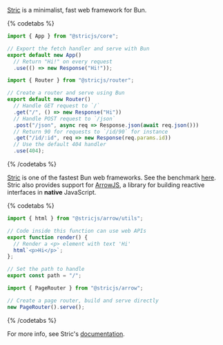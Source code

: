 [Stric](https://github.com/bunsvr) is a minimalist, fast web framework for Bun.

{% codetabs %}

```ts#app.ts
import { App } from "@stricjs/core";

// Export the fetch handler and serve with Bun
export default new App()
  // Return "Hi!" on every request
  .use(() => new Response("Hi!"));
```

```ts#router.ts
import { Router } from "@stricjs/router";

// Create a router and serve using Bun
export default new Router()
  // Handle GET request to `/`
  .get("/", () => new Response("Hi"))
  // Handle POST request to `/json`
  .post("/json", async req => Response.json(await req.json()))
  // Return 90 for requests to `/id/90` for instance
  .get("/id/:id", req => new Response(req.params.id))
  // Use the default 404 handler
  .use(404);
```

{% /codetabs %}

[Stric](https://github.com/bunsvr) is one of the fastest Bun web frameworks. See the benchmark [here](https://github.com/bunsvr/benchmark/blob/main/results/index.md).
Stric also provides support for [ArrowJS](https://www.arrow-js.com), a library for building reactive interfaces in **native** JavaScript. 

{% codetabs %}

```ts#src/App.ts
import { html } from "@stricjs/arrow/utils";

// Code inside this function can use web APIs
export function render() {
  // Render a <p> element with text 'Hi'
  html`<p>Hi</p>`;
};

// Set the path to handle
export const path = "/";
```
```ts#index.ts
import { PageRouter } from "@stricjs/arrow";

// Create a page router, build and serve directly
new PageRouter().serve();
```

{% /codetabs %}

For more info, see Stric's [documentation](https://stricjs.gitbook.io/docs).
